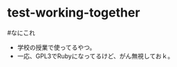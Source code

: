test-working-together
=====================

#なにこれ
* 学校の授業で使ってるやつ。
* 一応、GPL3でRubyになってるけど、がん無視しておｋ。

